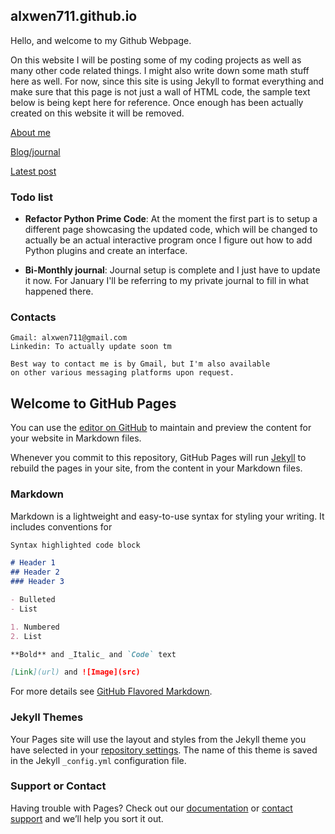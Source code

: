 ## alxwen711.github.io
Hello, and welcome to my Github Webpage.

On this website I will be posting some of my coding projects as well as many other code related things. I might also write down some math stuff here as well. For now, since this site is using Jekyll to format everything and make sure that this page is not just a wall of HTML code, the sample text below is being kept here for reference. Once enough has been actually created on this website it will be removed.

[About me](https://alxwen711.github.io/about)

[Blog/journal](https://alxwen711.github.io/blog)

[Latest post](https://alxwen711.github.io/blog/Feb22)

### Todo list
- **Refactor Python Prime Code**: At the moment the first part is to setup a different page showcasing the updated code, which will be changed to actually be an actual interactive program once I figure out how to add Python plugins and create an interface.

- **Bi-Monthly journal**: Journal setup is complete and I just have to update it now. For January I'll be referring to my private journal to fill in what happened there.

### Contacts

```
Gmail: alxwen711@gmail.com
Linkedin: To actually update soon tm

Best way to contact me is by Gmail, but I'm also available 
on other various messaging platforms upon request.
```

## Welcome to GitHub Pages

You can use the [editor on GitHub](https://github.com/programming-liftoff/hello-world/edit/master/README.md) to maintain and preview the content for your website in Markdown files.

Whenever you commit to this repository, GitHub Pages will run [Jekyll](https://jekyllrb.com/) to rebuild the pages in your site, from the content in your Markdown files.

### Markdown

Markdown is a lightweight and easy-to-use syntax for styling your writing. It includes conventions for

```markdown
Syntax highlighted code block

# Header 1
## Header 2
### Header 3

- Bulleted
- List

1. Numbered
2. List

**Bold** and _Italic_ and `Code` text

[Link](url) and ![Image](src)
```

For more details see [GitHub Flavored Markdown](https://guides.github.com/features/mastering-markdown/).

### Jekyll Themes

Your Pages site will use the layout and styles from the Jekyll theme you have selected in your [repository settings](https://github.com/programming-liftoff/hello-world/settings). The name of this theme is saved in the Jekyll `_config.yml` configuration file.

### Support or Contact

Having trouble with Pages? Check out our [documentation](https://help.github.com/categories/github-pages-basics/) or [contact support](https://github.com/contact) and we’ll help you sort it out.

